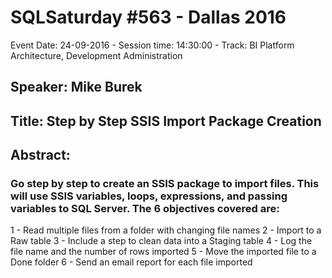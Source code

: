 # SQLSaturday #563 - Dallas 2016
Event Date: 24-09-2016 - Session time: 14:30:00 - Track: BI Platform Architecture, Development  Administration
## Speaker: Mike Burek
## Title: Step by Step SSIS Import Package Creation
## Abstract:
### Go step by step to create an SSIS package to import files. This will use SSIS variables, loops, expressions, and passing variables to SQL Server. The 6 objectives covered are:
1 - Read multiple files from a folder with changing file names
2 - Import to a Raw table
3 - Include a step to clean data into a Staging table
4 - Log the file name and the number of rows imported
5 - Move the imported file to a Done folder
6 - Send an email report for each file imported
